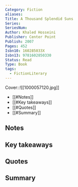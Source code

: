 ```yaml
---
Category: Fiction
aliases: 
Title: A Thousand Splendid Suns
Series: 
SeriesNum: 
Author: Khaled Hosseini
Publisher: Center Point
Publish: 2007
Pages: 452
Isbn10: 160285033X
Isbn13: 9781602850330
Status: Read
Type: Book
tags:
  - FictionLiterary
---
```




 Cover::![[1000057120.jpg]]

- [[#Notes]]
- [[#Key takeaways]]
- [[#Quotes]]
- [[#Summary]]

## Notes

## Key takeaways

## Quotes

## Summary